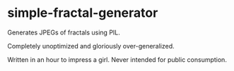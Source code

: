 
simple-fractal-generator
========================

Generates JPEGs of fractals using PIL. 

Completely unoptimized and gloriously over-generalized. 

Written in an hour to impress a girl. Never intended for public consumption.


